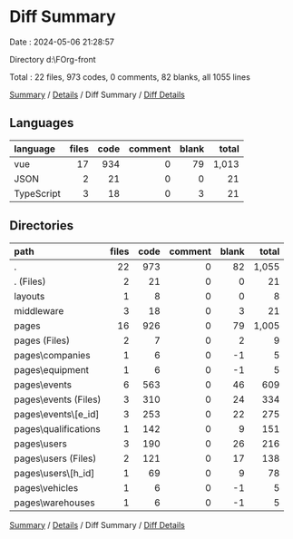 # Diff Summary

Date : 2024-05-06 21:28:57

Directory d:\\FOrg-front

Total : 22 files,  973 codes, 0 comments, 82 blanks, all 1055 lines

[Summary](results.md) / [Details](details.md) / Diff Summary / [Diff Details](diff-details.md)

## Languages
| language | files | code | comment | blank | total |
| :--- | ---: | ---: | ---: | ---: | ---: |
| vue | 17 | 934 | 0 | 79 | 1,013 |
| JSON | 2 | 21 | 0 | 0 | 21 |
| TypeScript | 3 | 18 | 0 | 3 | 21 |

## Directories
| path | files | code | comment | blank | total |
| :--- | ---: | ---: | ---: | ---: | ---: |
| . | 22 | 973 | 0 | 82 | 1,055 |
| . (Files) | 2 | 21 | 0 | 0 | 21 |
| layouts | 1 | 8 | 0 | 0 | 8 |
| middleware | 3 | 18 | 0 | 3 | 21 |
| pages | 16 | 926 | 0 | 79 | 1,005 |
| pages (Files) | 2 | 7 | 0 | 2 | 9 |
| pages\\companies | 1 | 6 | 0 | -1 | 5 |
| pages\\equipment | 1 | 6 | 0 | -1 | 5 |
| pages\\events | 6 | 563 | 0 | 46 | 609 |
| pages\\events (Files) | 3 | 310 | 0 | 24 | 334 |
| pages\\events\\[e_id] | 3 | 253 | 0 | 22 | 275 |
| pages\\qualifications | 1 | 142 | 0 | 9 | 151 |
| pages\\users | 3 | 190 | 0 | 26 | 216 |
| pages\\users (Files) | 2 | 121 | 0 | 17 | 138 |
| pages\\users\\[h_id] | 1 | 69 | 0 | 9 | 78 |
| pages\\vehicles | 1 | 6 | 0 | -1 | 5 |
| pages\\warehouses | 1 | 6 | 0 | -1 | 5 |

[Summary](results.md) / [Details](details.md) / Diff Summary / [Diff Details](diff-details.md)
